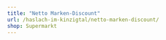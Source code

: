 ```yaml
---
title: "Netto Marken-Discount"
url: /haslach-im-kinzigtal/netto-marken-discount/
shop: Supermarkt
---
```

